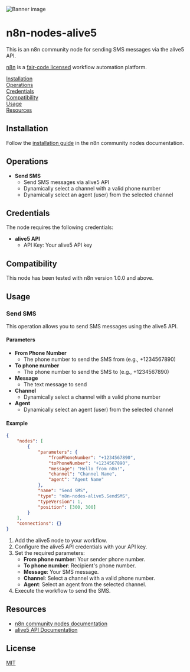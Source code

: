![Banner image](https://user-images.githubusercontent.com/10284570/173569848-c624317f-42b1-45a6-ab09-f0ea3c247648.png)

# n8n-nodes-alive5

This is an n8n community node for sending SMS messages via the alive5 API.

[n8n](https://n8n.io/) is a [fair-code licensed](https://docs.n8n.io/reference/license/) workflow automation platform.

[Installation](#installation)  
[Operations](#operations)  
[Credentials](#credentials)  
[Compatibility](#compatibility)  
[Usage](#usage)  
[Resources](#resources)

## Installation

Follow the [installation guide](https://docs.n8n.io/integrations/community-nodes/installation/) in the n8n community nodes documentation.

## Operations

- **Send SMS**
  - Send SMS messages via alive5 API
  - Dynamically select a channel with a valid phone number
  - Dynamically select an agent (user) from the selected channel

## Credentials

The node requires the following credentials:

- **alive5 API**
  - API Key: Your alive5 API key

## Compatibility

This node has been tested with n8n version 1.0.0 and above.

## Usage

### Send SMS

This operation allows you to send SMS messages using the alive5 API.

#### Parameters

- **From Phone Number**
  - The phone number to send the SMS from (e.g., +1234567890)
- **To phone number**
  - The phone number to send the SMS to (e.g., +1234567890)
- **Message**
  - The text message to send
- **Channel**
  - Dynamically select a channel with a valid phone number
- **Agent**
  - Dynamically select an agent (user) from the selected channel

#### Example

```json
{
	"nodes": [
		{
			"parameters": {
				"fromPhoneNumber": "+1234567890",
				"toPhoneNumber": "+1234567890",
				"message": "Hello from n8n!",
				"channel": "Channel Name",
				"agent": "Agent Name"
			},
			"name": "Send SMS",
			"type": "n8n-nodes-alive5.SendSMS",
			"typeVersion": 1,
			"position": [300, 300]
		}
	],
	"connections": {}
}
```

1. Add the alive5 node to your workflow.
2. Configure the alive5 API credentials with your API key.
3. Set the required parameters:
   - **From phone number**: Your sender phone number.
   - **To phone number**: Recipient's phone number.
   - **Message**: Your SMS message.
   - **Channel**: Select a channel with a valid phone number.
   - **Agent**: Select an agent from the selected channel.
4. Execute the workflow to send the SMS.

## Resources

- [n8n community nodes documentation](https://docs.n8n.io/integrations/community-nodes/)
- [alive5 API Documentation](https://support.alive5.com/public-api-overview)

## License

[MIT](https://github.com/n8n-io/n8n-nodes-starter/blob/master/LICENSE.md)
